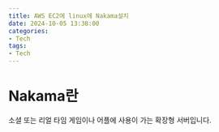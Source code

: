 ```yaml
---
title: AWS EC2에 linux에 Nakama설치
date: 2024-10-05 13:38:00
categories: 
- Tech
tags:
- Tech
---
```


<h1>Nakama란</h1>
소셜 또는 리얼 타임 게임이나 어플에 사용이 가는 확장형 서버입니다.
